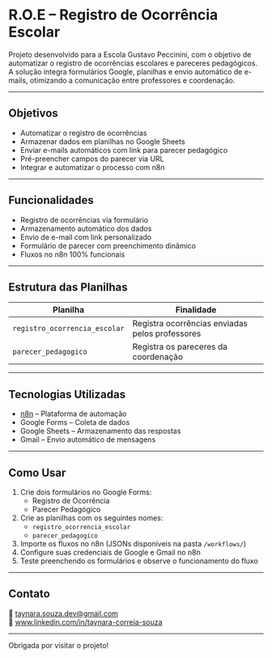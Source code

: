 # R.O.E – Registro de Ocorrência Escolar

Projeto desenvolvido para a Escola Gustavo Peccinini, com o objetivo de automatizar o registro de ocorrências escolares e pareceres pedagógicos.  
A solução integra formulários Google, planilhas e envio automático de e-mails, otimizando a comunicação entre professores e coordenação.

---

## Objetivos

- Automatizar o registro de ocorrências
- Armazenar dados em planilhas no Google Sheets
- Enviar e-mails automáticos com link para parecer pedagógico
- Pré-preencher campos do parecer via URL
- Integrar e automatizar o processo com n8n

---

## Funcionalidades

- Registro de ocorrências via formulário  
- Armazenamento automático dos dados  
- Envio de e-mail com link personalizado  
- Formulário de parecer com preenchimento dinâmico  
- Fluxos no n8n 100% funcionais

---

## Estrutura das Planilhas

| Planilha                    | Finalidade                             |
|----------------------------|----------------------------------------|
| `registro_ocorrencia_escolar` | Registra ocorrências enviadas pelos professores |
| `parecer_pedagogico`          | Registra os pareceres da coordenação         |

---

## Tecnologias Utilizadas

- [n8n](https://n8n.io) – Plataforma de automação
- Google Forms – Coleta de dados
- Google Sheets – Armazenamento das respostas
- Gmail – Envio automático de mensagens

---

## Como Usar

1. Crie dois formulários no Google Forms:
   - Registro de Ocorrência
   - Parecer Pedagógico  
2. Crie as planilhas com os seguintes nomes:
   - `registro_ocorrencia_escolar`
   - `parecer_pedagogico`
3. Importe os fluxos no n8n (JSONs disponíveis na pasta `/workflows/`)
4. Configure suas credenciais de Google e Gmail no n8n
5. Teste preenchendo os formulários e observe o funcionamento do fluxo

---

## Contato

📧 taynara.souza.dev@gmail.com  
🔗 www.linkedin.com/in/taynara-correia-souza

---

Obrigada por visitar o projeto!
